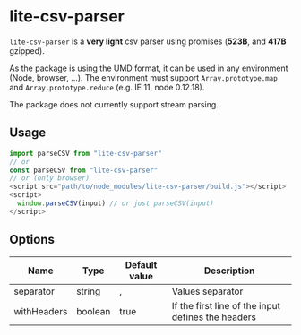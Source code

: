 # lite-csv-parser

`lite-csv-parser` is a **very light** csv parser using promises (**523B**, and **417B** gzipped).

As the package is using the UMD format, it can be used in any environment (Node, browser, ...).
The environment must support `Array.prototype.map` and `Array.prototype.reduce` (e.g. IE 11, node 0.12.18).

The package does not currently support stream parsing.

## Usage

```js
import parseCSV from "lite-csv-parser"
// or
const parseCSV from "lite-csv-parser"
// or (only browser)
<script src="path/to/node_modules/lite-csv-parser/build.js"></script>
<script>
  window.parseCSV(input) // or just parseCSV(input)
</script>
```

## Options

| Name        | Type    | Default value | Description                                        |
| ----------- | ------- | ------------- | -------------------------------------------------- |
| separator   | string  | ,             | Values separator                                   |
| withHeaders | boolean | true          | If the first line of the input defines the headers |
